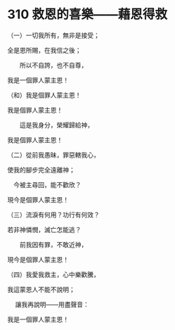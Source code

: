 # 310 救恩的喜樂——藉恩得救

（一）一切我所有，無非是接受；

全是恩所賜，在我信之後；

　　所以不自誇，也不自尊，

我是一個罪人蒙主恩！

（和）我是個罪人蒙主恩！

我是個罪人蒙主恩！

　　這是我身分，榮耀歸給神，

我是個罪人蒙主恩！

（二）從前我愚昧，罪惡轄我心，

使我的腳步完全遠離神；

　今被主尋回，能不歡欣？

現今是個罪人蒙主恩！

（三）流淚有何用？功行有何效？

若非神憐憫，滅亡怎能逃？

　　前我因有罪，不敢近神，

現今是個罪人蒙主恩！

（四）我愛我救主，心中樂歡騰，

我這蒙恩人不能不說明；

　 讓我再說明——用盡聲音：

我是一個罪人蒙主恩！


